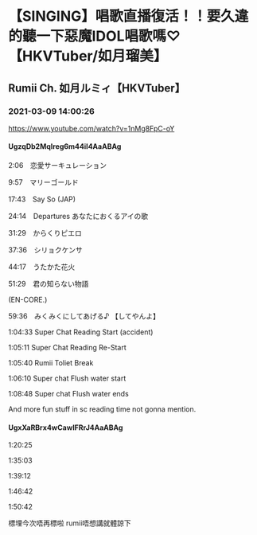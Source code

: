 # 【SINGING】唱歌直播復活！！要久違的聽一下惡魔IDOL唱歌嗎♡【HKVTuber/如月瑠美】

## Rumii Ch. 如月ルミィ【HKVTuber】

### 2021-03-09 14:00:26

https://www.youtube.com/watch?v=1nMg8FpC-oY

#### UgzqDb2MqIreg6m44il4AaABAg

2:06　恋愛サーキュレーション

9:57　マリーゴールド

17:43　Say So (JAP)

24:14　Ⅾepartures あなたにおくるアイの歌

31:29　からくりピエロ

37:36　シリョクケンサ

44:17　うたかた花火

51:29　君の知らない物語

(EN-CORE.)

59:36　みくみくにしてあげる♪ 【してやんよ】



1:04:33 Super Chat Reading Start (accident)

1:05:11 Super Chat Reading Re-Start

1:05:40 Rumii Toliet Break

1:06:10 Super chat Flush water start

1:08:48 Super chat Flush water ends



And more fun stuff in sc reading time not gonna mention.



#### UgxXaRBrx4wCawIFRrJ4AaABAg

1:20:25

1:35:03

1:39:12

1:46:42

1:50:42

標埋今次唔再標啦 rumii唔想講就體諒下

